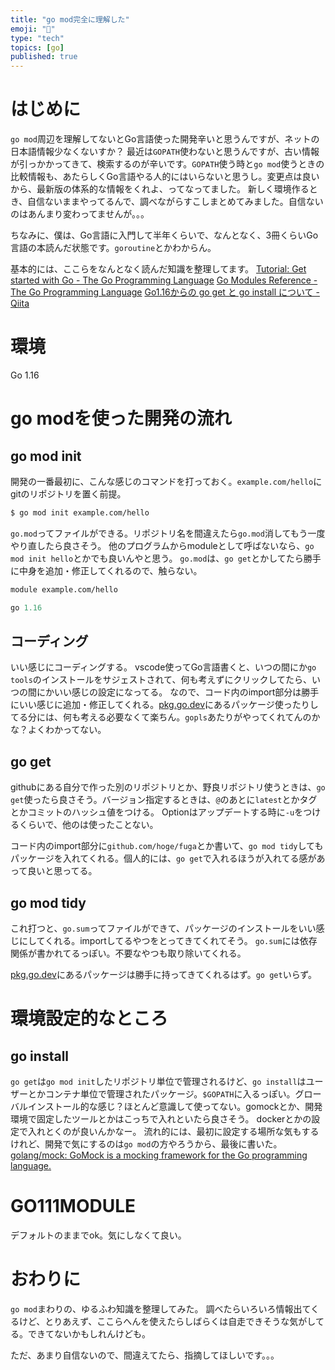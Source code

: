 ```yaml
---
title: "go mod完全に理解した"
emoji: "👻"
type: "tech"
topics: [go]
published: true
---
```


# はじめに
`go mod`周辺を理解してないとGo言語使った開発辛いと思うんですが、ネットの日本語情報少なくないすか？
最近は`GOPATH`使わないと思うんですが、古い情報が引っかかってきて、検索するのが辛いです。`GOPATH`使う時と`go mod`使うときの比較情報も、あたらしくGo言語やる人的にはいらないと思うし。変更点は良いから、最新版の体系的な情報をくれよ、ってなってました。
新しく環境作るとき、自信ないままやってるんで、調べながらすこしまとめてみました。自信ないのはあんまり変わってませんが。。。

ちなみに、僕は、Go言語に入門して半年くらいで、なんとなく、3冊くらいGo言語の本読んだ状態です。`goroutine`とかわからん。

基本的には、ここらをなんとなく読んだ知識を整理してます。
[Tutorial: Get started with Go - The Go Programming Language](https://golang.org/doc/tutorial/getting-started)
[Go Modules Reference - The Go Programming Language](https://golang.org/ref/mod)
[Go1.16からの go get と go install について - Qiita](https://qiita.com/eihigh/items/9fe52804610a8c4b7e41)

# 環境
Go 1.16

# go modを使った開発の流れ
## go mod init
開発の一番最初に、こんな感じのコマンドを打っておく。`example.com/hello`にgitのリポジトリを置く前提。
```zsh
$ go mod init example.com/hello
```

`go.mod`ってファイルができる。リポジトリ名を間違えたら`go.mod`消してもう一度やり直したら良さそう。
他のプログラムからmoduleとして呼ばないなら、`go mod init hello`とかでも良いんやと思う。
`go.mod`は、`go get`とかしてたら勝手に中身を追加・修正してくれるので、触らない。

```mod
module example.com/hello

go 1.16
```

## コーディング
いい感じにコーディングする。
vscode使ってGo言語書くと、いつの間にか`go tools`のインストールをサジェストされて、何も考えずにクリックしてたら、いつの間にかいい感じの設定になってる。
なので、コード内のimport部分は勝手にいい感じに追加・修正してくれる。[pkg.go.dev](https://pkg.go.dev/)にあるパッケージ使ったりしてる分には、何も考える必要なくて楽ちん。`gopls`あたりがやってくれてんのかな？よくわかってない。

## go get
githubにある自分で作った別のリポジトリとか、野良リポジトリ使うときは、`go get`使ったら良さそう。バージョン指定するときは、`@`のあとに`latest`とかタグとかコミットのハッシュ値をつける。
Optionはアップデートする時に`-u`をつけるくらいで、他のは使ったことない。

コード内のimport部分に`github.com/hoge/fuga`とか書いて、`go mod tidy`してもパッケージを入れてくれる。個人的には、`go get`で入れるほうが入れてる感があって良いと思ってる。

## go mod tidy
これ打つと、`go.sum`ってファイルができて、パッケージのインストールをいい感じにしてくれる。importしてるやつをとってきてくれてそう。
`go.sum`には依存関係が書かれてるっぽい。不要なやつも取り除いてくれる。

[pkg.go.dev](https://pkg.go.dev/)にあるパッケージは勝手に持ってきてくれるはず。`go get`いらず。

# 環境設定的なところ
## go install
`go get`は`go mod init`したリポジトリ単位で管理されるけど、`go install`はユーザーとかコンテナ単位で管理されたパッケージ。`$GOPATH`に入るっぽい。グローバルインストール的な感じ？ほとんど意識して使ってない。gomockとか、開発環境で固定したツールとかはこっちで入れといたら良さそう。
dockerとかの設定で入れとくのが良いんかなー。
流れ的には、最初に設定する場所な気もするけれど、開発で気にするのは`go mod`の方やろうから、最後に書いた。
[golang/mock: GoMock is a mocking framework for the Go programming language.](https://github.com/golang/mock)

# GO111MODULE
デフォルトのままでok。気にしなくて良い。

# おわりに
`go mod`まわりの、ゆるふわ知識を整理してみた。
調べたらいろいろ情報出てくるけど、とりあえず、ここらへんを使えたらしばらくは自走できそうな気がしてる。できてないかもしれんけども。

ただ、あまり自信ないので、間違えてたら、指摘してほしいです。。。
